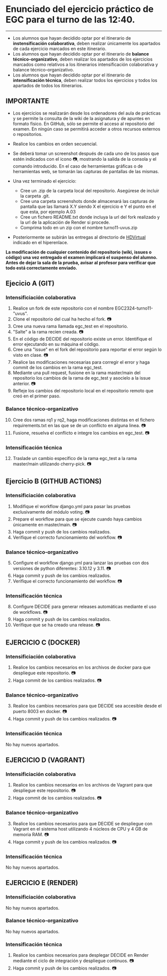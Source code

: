 # Enunciado del ejercicio práctico de EGC para el turno de las 12:40.
***
* Los alumnos que hayan decidido optar por el itinerario de **instensificación colaborativa**, deben realizar únicamente los apartados de cada ejercicio marcados en este itinerario.
* Los alumnos que hayan decidido optar por el itinerario de **balance técnico-organizativo**, deben realizar los apartados de los ejercicios marcados como relativos a los itinerarios intensificación colaborativa y balance técnico-organizativo.
* Los alumnos que hayan decidido optar por el itinerario de **intensificación técnica**, deben realizar todos los ejercicios y todos los apartados de todos los itinerarios.

## IMPORTANTE
* Los ejercicios se realizarán desde los ordenadores del aula de prácticas y se permite la consulta de la wiki de la asignatura y de apuntes en formato físico. En GitHub, sólo se permite el acceso al repositorio del examen. En ningún caso se permitirá acceder a otros recursos externos o repositorios. 

* Realice los cambios en orden secuencial. 

* Se deberá tomar un screenshot después de cada uno de los pasos que estén indicados con el icono :camera:, mostrando la salida de la consola y el comando introducido. En el caso de herramientas gráficas o de herramientas web, se tomarán las capturas de pantallas de las mismas. 

* Una vez terminado el ejercicio:
	* Cree un .zip de la carpeta local del repositorio. Asegúrese de incluir la carpeta .git.
	* Cree una carpeta screenshots donde almacenará las capturas de pantalla que las llamará X.Y siendo X el ejercicio e Y el punto en el que esta, por ejemplo A.03
	* Cree un fichero README.txt donde incluya la url del fork realizado y la url de la aplicación de Render si procede.
	* Comprima todo en un zip con el nombre turno11-uvus.zip

* Posteriormente se subirán las entregas al directorio de [HDVirtual](https://hdvirtual.us.es/discovirt/index.php/s/SFCmgsSLSoY2Zjk) indicado en el hiperenlace.

**La modificación de cualquier contenido del repositorio (wiki, issues o código) una vez entregado el examen implicará el suspenso del alumno. Antes de dejar la sala de la prueba, avisar al profesor para verificar que todo está correctamente enviado.**

## Ejecicio A (GIT)
### Intensificiación colaborativa
1. Realice un fork de este repositorio con el nombre EGC2324-turno11-"uvus".
2. Clone el repositorio del cual ha hecho el fork. :camera:
3. Cree una nueva rama llamada egc_test en el repositorio. 
4. "Salte" a la rama recien creada. :camera:
5. En el código de DECIDE del repositorio existe un error. Identifique el error ejecutando en su máquina el código.
6. Cree una "issue" en el fork del repositorio para reportar el error según lo visto en clase. :camera:
7. Realice las modificaciones necesarias para corregir el error y haga commit de los cambios en la rama egc_test. 
8. Mediante una pull request, fusione en la rama master/main del repositorio los cambios de la rama de egc_test y asocielo a la issue anterior. :camera:
9. Refleje los cambios del repositorio local en el repositorio remoto que creó en el primer paso. 

### Balance técnico-organizativo
10. Cree dos ramas rq1 y rq2, haga modificaciones distintas en el fichero requirements.txt en las que se de un conflicto en alguna linea. :camera:
11. Fusione, resuelva el conflicto e integre los cambios en egc_test. :camera:

### Intensificación técnica
12. Traslade un cambio específico de la rama egc_test a la rama master/main utilizando cherry-pick. :camera:

## Ejercicio B (GITHUB ACTIONS)
### Intensificiación colaborativa
1. Modifique el workflow django.yml para pasar las pruebas exclusivamente del módulo voting. :camera:
2. Prepare el workflow para que se ejecute cuando haya cambios únicamente en master/main. :camera:
3. Haga commit y push de los cambios realizados.
4. Verifique el correcto funcionamiento del workflow. :camera:

### Balance técnico-organizativo
5. Configure el workflow django.yml para lanzar las pruebas con dos versiones de python diferentes: 3.10.12 y 3.11. :camera:
6. Haga commit y push de los cambios realizados.
7. Verifique el correcto funcionamiento del workflow. :camera:

### Intensificación técnica
8. Configure DECIDE para generar releases automáticas mediante el uso de workflows. :camera:
9. Haga commit y push de los cambios realizados.
10. Verifique que se ha creado una release. :camera:

## EJERCICIO C (DOCKER)
### Intensificiación colaborativa
1. Realice los cambios necesarios en los archivos de docker para que despliegue este repositorio. :camera:
2. Haga commit de los cambios realizados. :camera:

### Balance técnico-organizativo
3. Realice los cambios necesarios para que DECIDE sea accesible desde el puerto 8003 en docker. :camera:
4. Haga commit y push de los cambios realizados. :camera:

### Intensificación técnica
No hay nuevos apartados.

## EJERCICIO D (VAGRANT)
### Intensificiación colaborativa
1. Realice los cambios necesarios en los archivos de Vagrant para que despliegue este repositorio. :camera:
2. Haga commit de los cambios realizados. :camera:

### Balance técnico-organizativo
3. Realice los cambios necesarios para que DECIDE se despliegue con Vagrant en el sistema host utilizando 4 núcleos de CPU y 4 GB de memoria RAM. :camera:
4. Haga commit y push de los cambios realizados. :camera:

### Intensificación técnica
No hay nuevos apartados.

## EJERCICIO E (RENDER)
### Intensificiación colaborativa
No hay nuevos apartados.

### Balance técnico-organizativo
No hay nuevos apartados.

### Intensificación técnica
1. Realice los cambios necesarios para desplegar DECIDE en Render mediante el ciclo de integración y despliegue continuos. :camera:
2. Haga commit y push de los cambios realizados. :camera:


